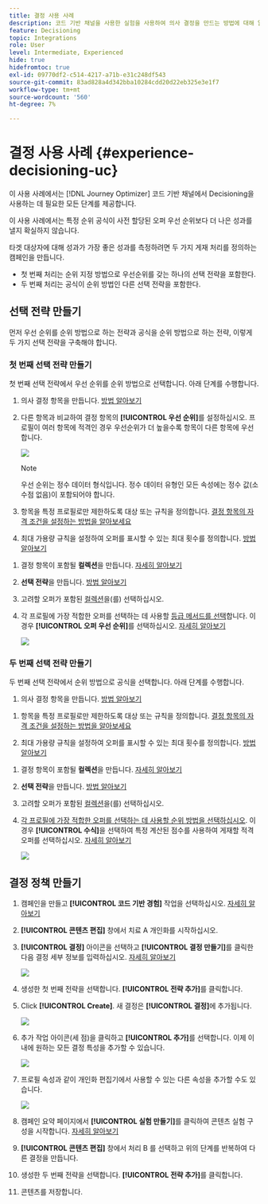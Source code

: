 ```yaml
---
title: 결정 사용 사례
description: 코드 기반 채널을 사용한 실험을 사용하여 의사 결정을 만드는 방법에 대해 알아봅니다
feature: Decisioning
topic: Integrations
role: User
level: Intermediate, Experienced
hide: true
hidefromtoc: true
exl-id: 09770df2-c514-4217-a71b-e31c248df543
source-git-commit: 83ad828a4d342bba10284cdd20d22eb325e3e1f7
workflow-type: tm+mt
source-wordcount: '560'
ht-degree: 7%

---
```


# 결정 사용 사례 {#experience-decisioning-uc}

이 사용 사례에서는 [!DNL Journey Optimizer] 코드 기반 채널에서 Decisioning을 사용하는 데 필요한 모든 단계를 제공합니다.

<!--In this use case, you create a campaign where you define two delivery treatments - each containing a different decision policy in order to measure which one performs best for your target audience.-->

이 사용 사례에서는 특정 순위 공식이 사전 할당된 오퍼 우선 순위보다 더 나은 성과를 낼지 확실하지 않습니다.

타겟 대상자에 대해 성과가 가장 좋은 성과를 측정하려면 두 가지 게재 처리를 정의하는 캠페인을 만듭니다.

<!--Set up the experiment such that:-->

* 첫 번째 처리는 순위 지정 방법으로 우선순위를 갖는 하나의 선택 전략을 포함한다.
* 두 번째 처리는 공식이 순위 방법인 다른 선택 전략을 포함한다.

## 선택 전략 만들기

먼저 우선 순위를 순위 방법으로 하는 전략과 공식을 순위 방법으로 하는 전략, 이렇게 두 가지 선택 전략을 구축해야 합니다.

### 첫 번째 선택 전략 만들기

첫 번째 선택 전략에서 우선 순위를 순위 방법으로 선택합니다. 아래 단계를 수행합니다.

1. 의사 결정 항목을 만듭니다. [방법 알아보기](items.md)

1. 다른 항목과 비교하여 결정 항목의 **[!UICONTROL 우선 순위]**&#x200B;를 설정하십시오. 프로필이 여러 항목에 적격인 경우 우선순위가 더 높을수록 항목이 다른 항목에 우선합니다.

   ![](assets/exd-uc-item-priority.png)

   >[!NOTE]
   >
   >우선 순위는 정수 데이터 형식입니다. 정수 데이터 유형인 모든 속성에는 정수 값(소수점 없음)이 포함되어야 합니다.

1. 항목을 특정 프로필로만 제한하도록 대상 또는 규칙을 정의합니다. [결정 항목의 자격 조건을 설정하는 방법을 알아보세요](items.md#eligibility)

1. 최대 가용량 규칙을 설정하여 오퍼를 표시할 수 있는 최대 횟수를 정의합니다. [방법 알아보기](items.md#capping)

<!--1. If needed, repeat the steps above to create one or more additional decision items.-->

1. 결정 항목이 포함될 **컬렉션**&#x200B;을 만듭니다. [자세히 알아보기](collections.md)

1. **선택 전략**&#x200B;을 만듭니다. [방법 알아보기](selection-strategies.md#create-selection-strategy)

1. 고려할 오퍼가 포함된 [컬렉션](collections.md)을(를) 선택하십시오.

1. 각 프로필에 가장 적합한 오퍼를 선택하는 데 사용할 [등급 메서드를 선택](#select-ranking-method)합니다. 이 경우 **[!UICONTROL 오퍼 우선 순위]**&#x200B;를 선택하십시오. [자세히 알아보기](selection-strategies.md#offer-priority)

   ![](assets/exd-uc-strategy-priority.png)

   <!--If multiple offers are eligible for this strategy, the [Offer priority](#offer-priority) method uses the value defined in the offers.-->

### 두 번째 선택 전략 만들기

두 번째 선택 전략에서 순위 방법으로 공식을 선택합니다. 아래 단계를 수행합니다.

1. 의사 결정 항목을 만듭니다. [방법 알아보기](items.md)

<!--1. Set the same **[!UICONTROL Priority]** as for the first decision item. TBC?-->

1. 항목을 특정 프로필로만 제한하도록 대상 또는 규칙을 정의합니다. [결정 항목의 자격 조건을 설정하는 방법을 알아보세요](items.md#eligibility)

1. 최대 가용량 규칙을 설정하여 오퍼를 표시할 수 있는 최대 횟수를 정의합니다. [방법 알아보기](items.md#capping)

<!--1. If needed, repeat the steps above to create one or more additional decision items.-->

1. 결정 항목이 포함될 **컬렉션**&#x200B;을 만듭니다. [자세히 알아보기](collections.md)

1. **선택 전략**&#x200B;을 만듭니다. [방법 알아보기](selection-strategies.md#create-selection-strategy)

1. 고려할 오퍼가 포함된 [컬렉션](collections.md)을(를) 선택하십시오.

1. [각 프로필에 가장 적합한 오퍼를 선택하는 데 사용할 순위 방법을 선택하십시오](#select-ranking-method). 이 경우 **[!UICONTROL 수식]**&#x200B;을 선택하여 특정 계산된 점수를 사용하여 게재할 적격 오퍼를 선택하십시오. [자세히 알아보기](selection-strategies.md#ranking-formula)

   ![](assets/exd-uc-strategy-formula.png)

<!--
## Create decision items and selection strategies

You first need to create items, group them together in collections, set up rules and ranking methods. These elements will allow you to build selection strategies.

1. Navigate to **[!UICONTROL Decisioning]** > **[!UICONTROL Catalogs]** and create several decision items. Set constraints using audiences or rules to restrict each item to specific profiles only. [Learn more](items.md)

1. From the items list, click the **[!UICONTROL Edit schema]** button  and edit the custom attributes if needed. [Learn how to work with catalogs](catalogs.md)

1. Create **collections** to categorize and group your decision items according to your preferences. [Learn more](collections.md)

1. Create **decision rules** to determine to whom a decision item can be shown. [Learn more](rules.md)

1. Create **ranking methods** and apply them within decision strategies to determine the priority order for selecting decision items. [Learn more](ranking.md)

1. Build **selection strategies** that leverage collections, decision rules, and ranking methods to identify the decision items suitable for displaying to profiles. [Learn more](selection-strategies.md)
-->

## 결정 정책 만들기

<!--To present the best dynamic offer and experience to your visitors on your website or mobile app, add a decision policy to a code-based campaign.

Define two delivery treatments each containing a different decision policy.-->

1. 캠페인을 만들고 **[!UICONTROL 코드 기반 경험]** 작업을 선택하십시오. [자세히 알아보기](../code-based/create-code-based.md)

1. **[!UICONTROL 콘텐츠 편집]** 창에서 치료 A 개인화를 시작하십시오.

1. **[!UICONTROL 결정]** 아이콘을 선택하고 **[!UICONTROL 결정 만들기]**&#x200B;를 클릭한 다음 결정 세부 정보를 입력하십시오. [자세히 알아보기](create-decision.md)

   ![](assets/decision-code-based-create.png)

1. 생성한 첫 번째 전략을 선택합니다. **[!UICONTROL 전략 추가]**&#x200B;를 클릭합니다.

1. Click **[!UICONTROL Create]**. 새 결정은 **[!UICONTROL 결정]**&#x200B;에 추가됩니다.

   ![](assets/decision-code-based-decision-added.png)

1. 추가 작업 아이콘(세 점)을 클릭하고 **[!UICONTROL 추가]**&#x200B;를 선택합니다. 이제 이 내에 원하는 모든 결정 특성을 추가할 수 있습니다.

   ![](assets/decision-code-based-add-decision.png)

1. 프로필 속성과 같이 개인화 편집기에서 사용할 수 있는 다른 속성을 추가할 수도 있습니다.

   ![](assets/decision-code-based-decision-profile-attribute.png)

1. 캠페인 요약 페이지에서 **[!UICONTROL 실험 만들기]**&#x200B;를 클릭하여 콘텐츠 실험 구성을 시작합니다. [자세히 알아보기](../content-management/content-experiment.md)

1. **[!UICONTROL 콘텐츠 편집]** 창에서 처리 B 를 선택하고 위의 단계를 반복하여 다른 결정을 만듭니다.

1. 생성한 두 번째 전략을 선택합니다. **[!UICONTROL 전략 추가]**&#x200B;를 클릭합니다.

1. 콘텐츠를 저장합니다.
